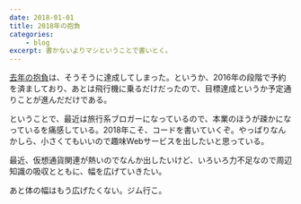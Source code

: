 ```yaml
---
date: 2018-01-01
title: 2018年の抱負
categories: 
    - blog
excerpt: 書かないよりマシということで書いとく。
---
```


[去年の抱負](/mol/log/new-years-resolutions-2017/)は、そうそうに達成してしまった。というか、2016年の段階で予約を済ましており、あとは飛行機に乗るだけだったので、目標達成というか予定通りことが進んだだけである。

ということで、最近は旅行系ブロガーになっているので、本業のほうが疎かになっているを痛感している。2018年こそ、コードを書いていくぞ。やっぱりなんかしら、小さくてもいいので趣味Webサービスを出したいと思っている。

最近、仮想通貨関連が熱いのでなんか出したいけど、いろいろ力不足なので周辺知識の吸収とともに、幅を広げていきたい。

あと体の幅はもう広げたくない。ジム行こ。

